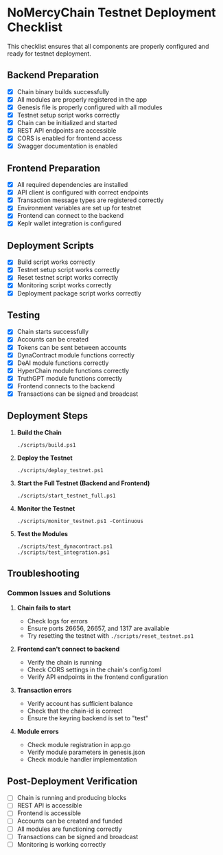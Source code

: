 # NoMercyChain Testnet Deployment Checklist

This checklist ensures that all components are properly configured and ready for testnet deployment.

## Backend Preparation

- [x] Chain binary builds successfully
- [x] All modules are properly registered in the app
- [x] Genesis file is properly configured with all modules
- [x] Testnet setup script works correctly
- [x] Chain can be initialized and started
- [x] REST API endpoints are accessible
- [x] CORS is enabled for frontend access
- [x] Swagger documentation is enabled

## Frontend Preparation

- [x] All required dependencies are installed
- [x] API client is configured with correct endpoints
- [x] Transaction message types are registered correctly
- [x] Environment variables are set up for testnet
- [x] Frontend can connect to the backend
- [x] Keplr wallet integration is configured

## Deployment Scripts

- [x] Build script works correctly
- [x] Testnet setup script works correctly
- [x] Reset testnet script works correctly
- [x] Monitoring script works correctly
- [x] Deployment package script works correctly

## Testing

- [x] Chain starts successfully
- [x] Accounts can be created
- [x] Tokens can be sent between accounts
- [x] DynaContract module functions correctly
- [x] DeAI module functions correctly
- [x] HyperChain module functions correctly
- [x] TruthGPT module functions correctly
- [x] Frontend connects to the backend
- [x] Transactions can be signed and broadcast

## Deployment Steps

1. **Build the Chain**
   ```
   ./scripts/build.ps1
   ```

2. **Deploy the Testnet**
   ```
   ./scripts/deploy_testnet.ps1
   ```

3. **Start the Full Testnet (Backend and Frontend)**
   ```
   ./scripts/start_testnet_full.ps1
   ```

4. **Monitor the Testnet**
   ```
   ./scripts/monitor_testnet.ps1 -Continuous
   ```

5. **Test the Modules**
   ```
   ./scripts/test_dynacontract.ps1
   ./scripts/test_integration.ps1
   ```

## Troubleshooting

### Common Issues and Solutions

1. **Chain fails to start**
   - Check logs for errors
   - Ensure ports 26656, 26657, and 1317 are available
   - Try resetting the testnet with `./scripts/reset_testnet.ps1`

2. **Frontend can't connect to backend**
   - Verify the chain is running
   - Check CORS settings in the chain's config.toml
   - Verify API endpoints in the frontend configuration

3. **Transaction errors**
   - Verify account has sufficient balance
   - Check that the chain-id is correct
   - Ensure the keyring backend is set to "test"

4. **Module errors**
   - Check module registration in app.go
   - Verify module parameters in genesis.json
   - Check module handler implementation

## Post-Deployment Verification

- [ ] Chain is running and producing blocks
- [ ] REST API is accessible
- [ ] Frontend is accessible
- [ ] Accounts can be created and funded
- [ ] All modules are functioning correctly
- [ ] Transactions can be signed and broadcast
- [ ] Monitoring is working correctly